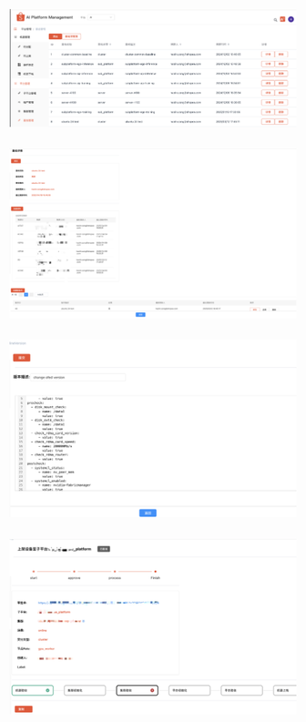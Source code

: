 ![基线管理主页面](./images/ai_1.jpg)<br><br><br>
![基线详情页](./images/ai_2.jpg)<br><br><br>
![基线数据](./images/ai_3.jpg)<br><br><br>
![机器上架](./images/ai_4.jpg)
